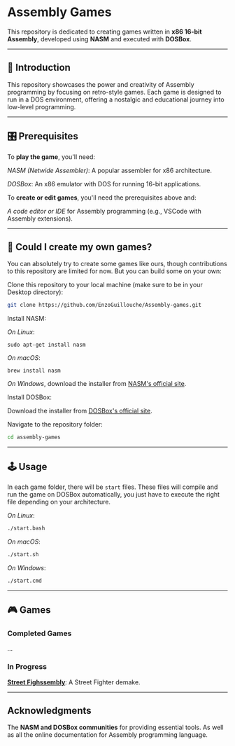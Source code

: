 # Assembly Games

This repository is dedicated to creating games written in **x86 16-bit Assembly**, developed using **NASM** and executed with **DOSBox**.

---

## 🏮 Introduction

This repository showcases the power and creativity of Assembly programming by focusing on retro-style games. Each game is designed to run in a DOS environment, offering a nostalgic and educational journey into low-level programming.

---

## 🎛️ Prerequisites

To **play the game**, you'll need:

*NASM (Netwide Assembler)*: A popular assembler for x86 architecture.

*DOSBox*: An x86 emulator with DOS for running 16-bit applications.

To **create or edit games**, you'll need the prerequisites above and:

*A code editor or IDE* for Assembly programming (e.g., VSCode with Assembly extensions).

---

## 🤝 Could I create my own games?

You can absolutely try to create some games like ours, though contributions to this repository are limited for now.
But you can build some on your own:

Clone this repository to your local machine (make sure to be in your Desktop directory):

```bash
git clone https://github.com/EnzoGuillouche/Assembly-games.git
```

Install NASM:

*On Linux*:

```shell
sudo apt-get install nasm
```

*On macOS*:

```shell
brew install nasm
```

*On Windows*, download the installer from [NASM's official site](https://www.nasm.us).

Install DOSBox:

Download the installer from [DOSBox's official site](https://www.dosbox.com).

Navigate to the repository folder:

```bash
cd assembly-games
```

---

## 🕹️ Usage

In each game folder, there will be `start` files.
These files will compile and run the game on DOSBox automatically, you just have to execute the right file depending on your architecture.

*On Linux*:

```bash
./start.bash
```

*On macOS*:

```bash
./start.sh
```

*On Windows*:

```bash
./start.cmd
```

---

## 🎮 Games

### Completed Games

...

### In Progress

[**Street Fighssembly**](https://github.com/EnzoGuillouche/Assembly-games/tree/main/Games/Street-Fighssembly): A Street Fighter demake.

---

## Acknowledgments

The **NASM and DOSBox communities** for providing essential tools. As well as all the online documentation for Assembly programming language.
